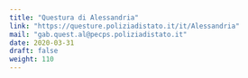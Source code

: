 ```yaml
---
title: "Questura di Alessandria"
link: "https://questure.poliziadistato.it/it/Alessandria"
mail: "gab.quest.al@pecps.poliziadistato.it"
date: 2020-03-31
draft: false
weight: 110
---
```


